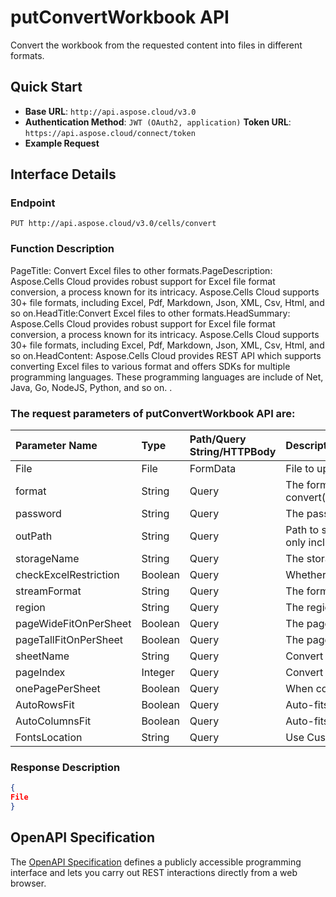 # **putConvertWorkbook API**

Convert the workbook from the requested content into files in different formats. 

## **Quick Start**

- **Base URL**: `http://api.aspose.cloud/v3.0`
- **Authentication Method**: `JWT (OAuth2, application)`  **Token URL**: `https://api.aspose.cloud/connect/token`
- **Example Request** 
<script src="https://gist.github.com/aspose-cells-cloud-gists/8a5b324fdf3e574dbd747c1a1e24b05d.js?file=Example30_ConvertWorkbook.cs"></script>

## **Interface Details**

### **Endpoint** 

```
PUT http://api.aspose.cloud/v3.0/cells/convert
```

### **Function Description**
PageTitle: Convert Excel files to other formats.PageDescription: Aspose.Cells Cloud provides robust support for Excel file format conversion, a process known for its intricacy. Aspose.Cells Cloud supports 30+ file formats, including Excel, Pdf, Markdown, Json, XML, Csv, Html, and so on.HeadTitle:Convert Excel files to other formats.HeadSummary: Aspose.Cells Cloud provides robust support for Excel file format conversion, a process known for its intricacy. Aspose.Cells Cloud supports 30+ file formats, including Excel, Pdf, Markdown, Json, XML, Csv, Html, and so on.HeadContent: Aspose.Cells Cloud provides REST API which supports converting Excel files to various format and offers SDKs for multiple programming languages. These programming languages are include of Net, Java, Go, NodeJS, Python, and so on. .

### The request parameters of **putConvertWorkbook** API are: 

| Parameter Name | Type | Path/Query String/HTTPBody | Description | 
| :- | :- | :- |:- | 
|File|File|FormData|File to upload|
|format|String|Query|The format to convert(CSV/XLS/HTML/MHTML/ODS/PDF/XML/TXT/TIFF/XLSB/XLSM/XLSX/XLTM/XLTX/XPS/PNG/JPG/JPEG/GIF/EMF/BMP/MD[Markdown]/Numbers).|
|password|String|Query|The password needed to open an Excel file.|
|outPath|String|Query|Path to save the result. If it's a single file, the `outPath` should encompass both the filename and extension. In the case of multiple files, the `outPath` should only include the folder.|
|storageName|String|Query|The storage name where the file is situated.|
|checkExcelRestriction|Boolean|Query|Whether check restriction of excel file when user modify cells related objects.|
|streamFormat|String|Query|The format of the input file stream. |
|region|String|Query|The regional settings for workbook.|
|pageWideFitOnPerSheet|Boolean|Query|The page wide fit on worksheet.|
|pageTallFitOnPerSheet|Boolean|Query|The page tall fit on worksheet.|
|sheetName|String|Query|Convert the specified worksheet. |
|pageIndex|Integer|Query|Convert the specified page  of worksheet, sheetName is required. |
|onePagePerSheet|Boolean|Query|When converting to PDF format, one page per sheet. |
|AutoRowsFit|Boolean|Query|Auto-fits all rows in this workbook.|
|AutoColumnsFit|Boolean|Query|Auto-fits the columns width in this workbook.|
|FontsLocation|String|Query|Use Custom fonts.|


### **Response Description**
```json
{
File
}
```

## OpenAPI Specification

The [OpenAPI Specification](https://reference.aspose.cloud/cells/#/ConversionController/PutConvertWorkbook) defines a publicly accessible programming interface and lets you carry out REST interactions directly from a web browser.

